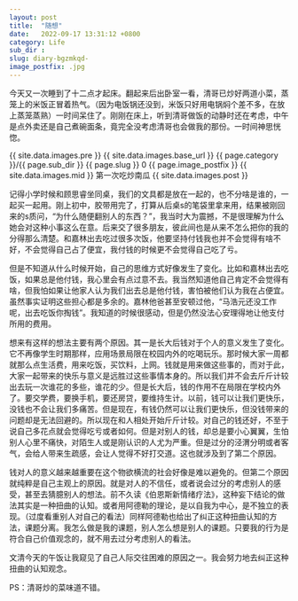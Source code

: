 ```yaml
---
layout: post
title:  "随想"
date:   2022-09-17 13:31:12 +0800
category: Life
sub_dir :
slug: diary-bgzmkqd-
image_postfix: .jpg
---
```


今天又一次睡到了十二点才起床。翻起来后出卧室一看，清哥已炒好两道小菜，蒸笼上的米饭正冒着热气。（因为电饭锅还没到，米饭只好用电锅焖个差不多，在放上蒸笼蒸熟）一时间呆住了。刚刚在床上，听到清哥做饭的动静时还在考虑，中午是点外卖还是自己煮碗面条，竟完全没考虑清哥也会做我的那份。一时间神思恍惚。

<div>
{{ site.data.images.pre }}
{{ site.data.images.base_url }}
{{ page.category }}/{{ page.sub_dir }}
{{ page.slug }}
0
{{ page.image_postfix }}
{{ site.data.images.mid }}
第一次吃炒南瓜
{{ site.data.images.post }}
</div>

记得小学时候和顾思睿坐同桌，我们的文具都是放在一起的，也不分啥是谁的，一起买一起用。刚上初中，胶带用完了，打算从后桌s的笔袋里拿来用，结果被刚回来的s质问，“为什么随便翻别人的东西？”，我当时大为震撼，不是很理解为什么她会对这种小事这么在意。后来交了很多朋友，彼此间也是从来不怎么把你的我的分得那么清楚。和嘉林出去吃过很多次饭，他要坚持付钱我也并不会觉得有啥不好，不会觉得自己占了便宜，我付钱的时候更不会觉得自己吃了亏。

但是不知道从什么时候开始，自己的思维方式好像发生了变化。比如和嘉林出去吃饭，如果总是他付钱，我心里会有点过意不去。我当然知道他自己肯定不会觉得有啥，但我怕如果让他家人认为我们出去总是他付钱，害怕被他们认为我在占便宜。虽然事实证明这些担心都是多余的。嘉林他爸甚至安顿过他，“马浩元还没工作呢，出去吃饭你掏钱”。我知道的时候很感动，但是仍然没法心安理得地让他支付所用的费用。

想来有这样的想法主要有两个原因。其一是长大后钱对于个人的意义发生了变化。它不再像学生时期那样，应用场景局限在校园内外的吃喝玩乐。那时候大家一周都就那么点生活费，用来吃饭，买饮料，上网。钱就是用来做这些事的，而对于此，大家一起带来的快乐与意义是远胜过这些事情本身的。所以我们并不会去斤斤计较出去玩一次谁花的多些，谁花的少。但是长大后，钱的作用不在局限在学校内外了。要交学费，要换手机，要还房贷，要维持生计。以前，钱可以让我们更快乐，没钱也不会让我们多痛苦。但是现在，有钱仍然可以让我们更快乐，但没钱带来的问题却是无法回避的。所以现在和人相处开始斤斤计较。对自己的钱还好，不至于说自己多花点就会觉得吃亏或者如何。但是对别人的钱，却总是要小心翼翼，生怕别人心里不痛快，对陌生人或是刚认识的人尤为严重。但是过分的泾渭分明或者客气，会给人带来生疏感，会让人觉得不好打交道。这也就涉及到了第二个原因。

钱对人的意义越来越重要在这个物欲横流的社会好像是难以避免的。但第二个原因就纯粹是自己主观上的原因。就是对人的不信任，或者说会过分的考虑别人的感受，甚至去猜臆别人的想法。前不久读《伯恩斯新情绪疗法》，这种妄下结论的做法其实是一种扭曲的认知。或者用阿德勒的理论，是以自我为中心，是不独立的表现。（过度看重别人对自己的看法）同样阿德勒也给出了纠正这种扭曲认知的方法，课题分离。我怎么做是我的课题，别人怎么想是别人的课题。只要我的行为是符合自己价值观念的，就不用去过分考虑别人的看法。

文清今天的午饭让我窥见了自己人际交往困难的原因之一。我会努力地去纠正这种扭曲的认知观念。

PS：清哥炒的菜味道不错。